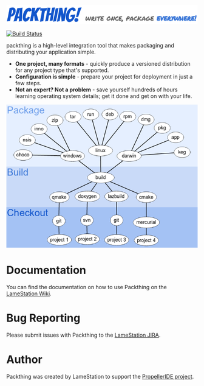 ![image](gfx/packthing-logo.png)

[![Build Status](https://img.shields.io/endpoint.svg?url=https%3A%2F%2Factions-badge.atrox.dev%2Flamestation%2Fpackthing%2Fbadge%3Fref%3Dmaster&style=flat)](https://actions-badge.atrox.dev/lamestation/packthing/goto?ref=master)

packthing is a high-level integration tool that makes packaging and
distributing your application simple.

-   **One project, many formats** - quickly produce a versioned
    distribution for any project type that's supported.
-   **Configuration is simple** - prepare your project for deployment in
    just a few steps.
-   **Not an expert? Not a problem** - save yourself hundreds of hours
    learning operating system details; get it done and get on with your
    life.

![image](gfx/packthing-tree.png)

# Documentation

You can find the documentation on how to use Packthing on the [LameStation Wiki](https://lamestation.atlassian.net/wiki/display/PACK/).

# Bug Reporting

Please submit issues with Packthing to the [LameStation JIRA](https://lamestation.atlassian.net/projects/PACK/issues/).

# Author

Packthing was created by LameStation to support the [PropellerIDE project](https://github.com/parallaxinc/PropellerIDE).
